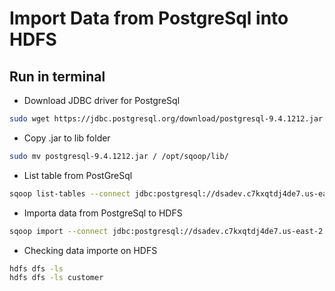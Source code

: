 # Import Data from PostgreSql into HDFS 

## Run in terminal
* Download JDBC driver for PostgreSql
```bash
sudo wget https://jdbc.postgresql.org/download/postgresql-9.4.1212.jar
```

* Copy .jar to lib folder
```bash
sudo mv postgresql-9.4.1212.jar / /opt/sqoop/lib/
```

* List table from PostGreSql  
```bash
sqoop list-tables --connect jdbc:postgresql://dsadev.c7kxqtdj4de7.us-east-2.rds.amazonaws.com/devdb --username admindsa -P
```

* Importa data from PostgreSql to HDFS 
```bash
sqoop import --connect jdbc:postgresql://dsadev.c7kxqtdj4de7.us-east-2.rds.amazonaws.com/devdb --table customer --username admindsa -P
```

* Checking data importe on HDFS 
```bash
hdfs dfs -ls
hdfs dfs -ls customer
```
